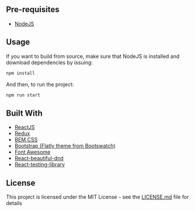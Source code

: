 ## Pre-requisites

- [NodeJS](https://nodejs.org)

## Usage

If you want to build from source, make sure that NodeJS is installed and download dependencies by issuing:

```bash
npm install
```

And then, to run the project:

```bash
npm run start
```

## Built With

- [ReactJS](https://reactjs.org)
- [Redux](https://redux.js.org/)
- [BEM CSS](http://getbem.com)
- [Bootstrap (Flatly theme from Bootswatch)](https://getbootstrap.com/)
- [Font Awesome](https://fontawesome.com/)
- [React-beautiful-dnd](https://github.com/atlassian/react-beautiful-dnd)
- [React-testing-library](https://testing-library.com/docs/react-testing-library/intro)

## License

This project is licensed under the MIT License - see the [LICENSE.md](LICENSE.md) file for details
